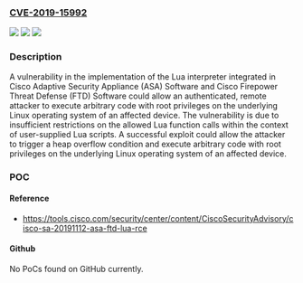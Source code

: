 ### [CVE-2019-15992](https://cve.mitre.org/cgi-bin/cvename.cgi?name=CVE-2019-15992)
![](https://img.shields.io/static/v1?label=Product&message=Cisco%20Adaptive%20Security%20Appliance%20(ASA)%20Software%20&color=blue)
![](https://img.shields.io/static/v1?label=Version&message=n%2Fa&color=blue)
![](https://img.shields.io/static/v1?label=Vulnerability&message=CWE-119&color=brighgreen)

### Description

A vulnerability in the implementation of the Lua interpreter integrated in Cisco Adaptive Security Appliance (ASA) Software and Cisco Firepower Threat Defense (FTD) Software could allow an authenticated, remote attacker to execute arbitrary code with root privileges on the underlying Linux operating system of an affected device. The vulnerability is due to insufficient restrictions on the allowed Lua function calls within the context of user-supplied Lua scripts. A successful exploit could allow the attacker to trigger a heap overflow condition and execute arbitrary code with root privileges on the underlying Linux operating system of an affected device.

### POC

#### Reference
- https://tools.cisco.com/security/center/content/CiscoSecurityAdvisory/cisco-sa-20191112-asa-ftd-lua-rce

#### Github
No PoCs found on GitHub currently.


